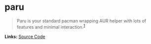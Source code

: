 # paru

> Paru is your standard pacman wrapping AUR helper with lots of features and minimal interaction.<sup>[1][desc]</sup>

**Links:** [Source Code][code]

[desc]: https://github.com/Morganamilo/paru
[code]: https://github.com/Morganamilo/paru
